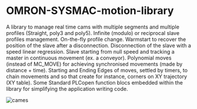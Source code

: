 # OMRON-SYSMAC-motion-library
A library to manage real time cams with multiple segments and multiple profiles (Straight, poly3 and poly5). Infinite (modulo) or reciprocal slave profiles management. On-the-fly profile change. Warmstart to recover the position of the slave after a disconnection. Disconnection of the slave with a speed linear regression. Slave starting from null speed and tracking a master in continuous movement (ex. a conveyor). Polynomial moves (instead of MC_MOVE) for achieving synchronised movements (made by distance + time). Starting and Ending Edges of moves, settled by timers, to chain movements and so that create for instance, corners on XY trajectory (XY table). Some Standard PLCopen function blocs embedded within the library for simplifying the application writing code.

![cames](https://github.com/user-attachments/assets/b9ffd2e1-940d-4736-a3a2-d0897918b95e)
